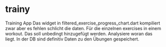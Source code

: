 # trainy
Training App
Das widget in filtered_exercise_progress_chart.dart kompiliert zwar aber es fehlen schlicht die daten. Für die einzelnen exercises in einem workout. Das soll unbedingt hinzugefügt werden.
Analysiere woran das liegt. In der DB sind definitiv Daten zu den Übungen gespeichert.